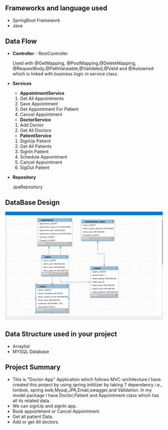 ## **Frameworks and language used**
* SpringBoot Framework
* Java
## **Data Flow**
* **Controller** - RestController
  
  Used with @GetMapping, @PostMapping,@DeleteMapping, @RequestBody,@PathVaraiable,@Validated,@Valid and @Autowired which is linked with business logic in service class.

* **Services**

  * **AppointmentService**

   1. Get All Appointments
   2. Save Appointment
   3. Get Appointment For Patient
   4. Cancel Appointment

  * **DoctorService**

   1. Add Doctor
   2. Get All Doctors

  * **PatientService**

   1. SignUp Patient
   2. Get All Patients
   3. SignIn Patient
   4. Schedule Appointment
   5. Cancel Appointment
   6. SigOut Patient

* **Repository**

  JpaRepository

## **DataBase Design**

![DataBase Design](EER-DoctorApp.png)

## **Data Structure used in your project**
* Arraylist
* MYSQL Database
## **Project Summary**

* This is "Doctor-App" Application which follows MVC-architecture.I have created this project by using spring initilizer by taking 7 dependency i.e., lombok, spring web,Mysql,JPA,Email,swagger,and Validation. In my model package I have Doctor,Patient and Appointment class which has all its related data.
* We can signUp and signIn app.
* Book appointment or Cancel Appointment.
* Get all patient Data.
* Add or get All doctors.


